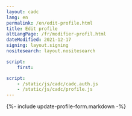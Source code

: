 ```yaml
---
layout: cadc
lang: en
permalink: /en/edit-profile.html
title: Edit profile
altLangPage: /fr/modifier-profil.html
dateModified: 2021-12-17
signing: layout.signing
nositesearch: layout.nositesearch

script:
    first:

script: 
    - /static/js/cadc/cadc.auth.js
    - /static/js/cadc/profile.js
---
```


{%- include update-profile-form.markdown -%}
